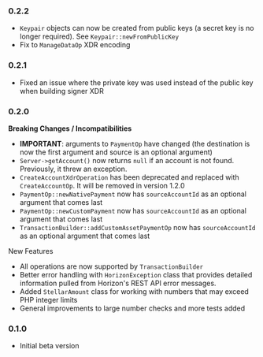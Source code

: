 ### 0.2.2

 * `Keypair` objects can now be created from public keys (a secret key is no longer required). See `Keypair::newFromPublicKey`
 * Fix to `ManageDataOp` XDR encoding
 
### 0.2.1

 * Fixed an issue where the private key was used instead of the public key when building signer XDR

### 0.2.0

**Breaking Changes / Incompatibilities**
 * **IMPORTANT**: arguments to `PaymentOp` have changed (the destination is now the first argument and source is an optional argument) 
 * `Server->getAccount()` now returns `null` if an account is not found. Previously,
 it threw an exception.
 * `CreateAccountXdrOperation` has been deprecated and replaced with `CreateAccountOp`.
 It will be removed in version 1.2.0
 * `PaymentOp::newNativePayment` now has `sourceAccountId` as an optional argument that comes last
 * `PaymentOp::newCustomPayment` now has `sourceAccountId` as an optional argument that comes last
 * `TransactionBuilder::addCustomAssetPaymentOp` now has `sourceAccountId` as an optional argument that comes last
 
New Features
 * All operations are now supported by `TransactionBuilder`
 * Better error handling with `HorizonException` class that provides detailed
 information pulled from Horizon's REST API error messages.
 * Added `StellarAmount` class for working with numbers that may exceed PHP integer limits
 * General improvements to large number checks and more tests added 

### 0.1.0
 * Initial beta version